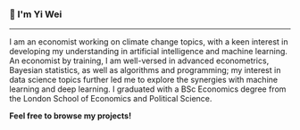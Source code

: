 ### 👋 I'm Yi Wei

---

I am an economist working on climate change topics, with a keen interest in developing my understanding in artificial intelligence and machine learning. An economist by training, I am well-versed in advanced econometrics, Bayesian statistics, as well as algorithms and programming; my interest in data science topics further led me to explore the synergies with machine learning and deep learning. I graduated with a BSc Economics degree from the London School of Economics and Political Science.

<b>Feel free to browse my projects!</b>

